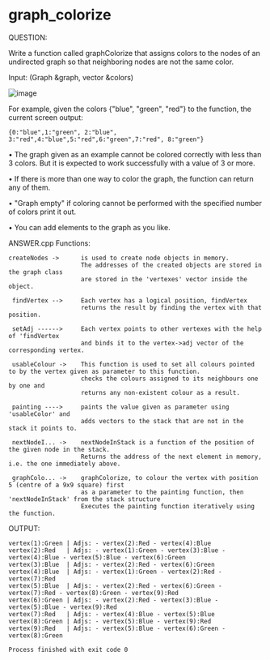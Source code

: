 # graph_colorize

QUESTION:

Write a function called graphColorize that assigns colors to the nodes of an undirected graph so that neighboring nodes are not the same color. 

Input: (Graph &graph, vector<string> &colors) 

![image](https://github.com/mevlt01001/graph_colorize/assets/114837266/16ba4abb-3327-4e58-a8b7-4f48b2d883b0)


For example, given the colors {"blue", "green", "red"} to the function, the current screen output:

    {0:"blue",1:"green", 2:"blue", 3:"red",4:"blue",5:"red",6:"green",7:"red", 8:"green"}

• The graph given as an example cannot be colored correctly with less than 3 colors. But it is expected to work successfully with a value of 3 or more. 

• If there is more than one way to color the graph, the function can return any of them.

• "Graph empty" if coloring cannot be performed with the specified number of colors print it out.

• You can add elements to the graph as you like.

ANSWER.cpp Functions:
    
    createNodes ->      is used to create node objects in memory.
                        The addresses of the created objects are stored in the graph class
                        are stored in the 'vertexes' vector inside the object.
    
     findVertex -->     Each vertex has a logical position, findVertex
                        returns the result by finding the vertex with that position.
    
     setAdj ------>     Each vertex points to other vertexes with the help of 'findVertex
                        and binds it to the vertex->adj vector of the corresponding vertex.
    
     usableColour ->    This function is used to set all colours pointed to by the vertex given as parameter to this function.
                        checks the colours assigned to its neighbours one by one and
                        returns any non-existent colour as a result.
    
     painting ---->     paints the value given as parameter using 'usableColor' and
                        adds vectors to the stack that are not in the stack it points to.
    
     nextNodeI... ->    nextNodeInStack is a function of the position of the given node in the stack.
                        Returns the address of the next element in memory, i.e. the one immediately above.
    
     graphColo... ->    graphColorize, to colour the vertex with position 5 (centre of a 9x9 square) first
                        as a parameter to the painting function, then 'nextNodeInStack' from the stack structure
                        Executes the painting function iteratively using the function.


OUTPUT:
    
    vertex(1):Green	| Adjs: - vertex(2):Red - vertex(4):Blue
    vertex(2):Red	| Adjs: - vertex(1):Green - vertex(3):Blue - vertex(4):Blue - vertex(5):Blue - vertex(6):Green
    vertex(3):Blue	| Adjs: - vertex(2):Red - vertex(6):Green
    vertex(4):Blue	| Adjs: - vertex(1):Green - vertex(2):Red - vertex(7):Red
    vertex(5):Blue	| Adjs: - vertex(2):Red - vertex(6):Green - vertex(7):Red - vertex(8):Green - vertex(9):Red
    vertex(6):Green	| Adjs: - vertex(2):Red - vertex(3):Blue - vertex(5):Blue - vertex(9):Red
    vertex(7):Red	| Adjs: - vertex(4):Blue - vertex(5):Blue
    vertex(8):Green	| Adjs: - vertex(5):Blue - vertex(9):Red
    vertex(9):Red	| Adjs: - vertex(5):Blue - vertex(6):Green - vertex(8):Green

    Process finished with exit code 0
